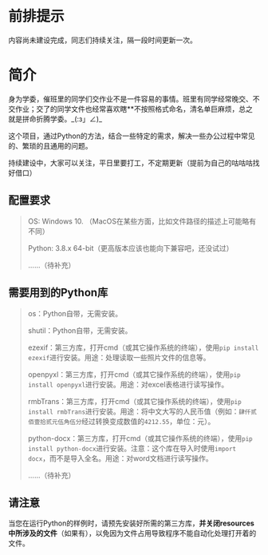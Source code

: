 # 前排提示

内容尚未建设完成，同志们持续关注，隔一段时间更新一次。

# 简介

身为学委，催班里的同学们交作业不是一件容易的事情。班里有同学经常晚交、不交作业；交了的同学文件也经常喜欢瞎**不按照格式命名，清名单巨麻烦，总之就是拼命折腾学委。\_(:з」∠)\_

这个项目，通过Python的方法，结合一些特定的需求，解决一些办公过程中常见的、繁琐的且通用的问题。

持续建设中，大家可以关注，平日里要打工，不定期更新（提前为自己的咕咕咕找好借口）

## 配置要求

> OS: Windows 10. （MacOS在某些方面，比如文件路径的描述上可能略有不同）
>
> Python: 3.8.x 64-bit（更高版本应该也能向下兼容吧，还没试过）
>
> ......（待补充）

## 需要用到的Python库

>  os：Python自带，无需安装。
>
>  shutil：Python自带，无需安装。
>
>  ezexif：第三方库，打开cmd（或其它操作系统的终端），使用``pip install ezexif``进行安装。用途：处理读取一些照片文件的信息等。
>
>  openpyxl：第三方库，打开cmd（或其它操作系统的终端），使用``pip install openpyxl``进行安装。用途：对excel表格进行读写操作。
>
>  rmbTrans：第三方库，打开cmd（或其它操作系统的终端），使用``pip install rmbTrans``进行安装。用途：将中文大写的人民币值（例如：``肆仟贰佰壹拾贰元伍角伍分``经过转换变成数值的``4212.55``，单位：元）。
>
>  python-docx：第三方库，打开cmd（或其它操作系统的终端），使用``pip install python-docx``进行安装。注意：这个库在导入时使用``import docx``，而不是导入全名。用途：对word文档进行读写操作。
>
>  ......（待补充）

## 请注意

当您在运行Python的样例时，请预先安装好所需的第三方库，**并关闭resources中所涉及的文件**（如果有），以免因为文件占用导致程序不能自动化处理打开着的文件。
